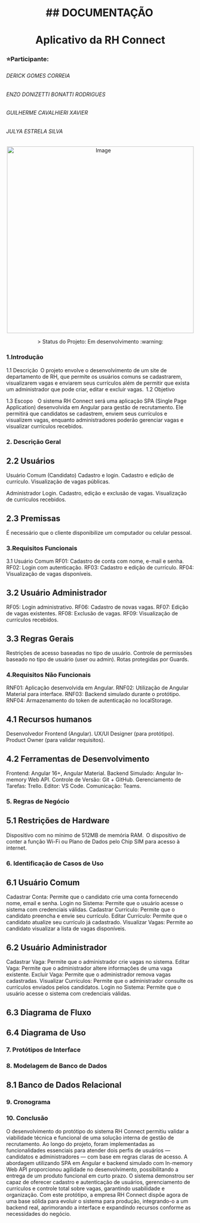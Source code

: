 <h1 align="center"> ## DOCUMENTAÇÃO   </h1>
<h1 align="center"> Aplicativo da RH Connect </h1>

### ⭐Participante:  
<h6>DERICK GOMES CORREIA </h6>
<h6>ENZO DONIZETTI BONATTI RODRIGUES </h6>
<h6>GUILHERME CAVALHIERI XAVIER </h6>
<h6>JULYA ESTRELA SILVA </h6>

<p align="center">
<img width="500" height="500" alt="Image" src="https://github.com/user-attachments/assets/814b894a-d9b2-46cb-be80-b03cc9b63840" />
</p>
<p align="center">
> Status do Projeto: Em desenvolvimento :warning:
</p>


### 1.Introdução  
1.1 Descrição  
O projeto envolve o desenvolvimento de um site de departamento de RH, que permite os usuários comuns se cadastrarem, visualizarem vagas e enviarem seus currículos além de permitir que exista um administrador que pode criar, editar e excluir vagas.  
1.2 Objetivo  

1.3 Escopo  
  O sistema RH Connect será uma aplicação SPA (Single Page Application) desenvolvida em Angular para gestão de recrutamento. Ele permitirá que candidatos se cadastrem, enviem seus currículos e visualizem vagas, enquanto administradores poderão gerenciar vagas e visualizar currículos recebidos. 

### 2. Descrição Geral  
## 2.2 Usuários  
Usuário Comum (Candidato) 
Cadastro e login. 
Cadastro e edição de currículo. 
Visualização de vagas públicas. 

Administrador 
Login. 
Cadastro, edição e exclusão de vagas. 
Visualização de currículos recebidos. 

## 2.3 Premissas  
É necessário que o cliente disponibilize um computador ou celular pessoal.  

### 3.Requisitos Funcionais 
3.1 Usuário Comum 
RF01: Cadastro de conta com nome, e-mail e senha. 
RF02: Login com autenticação. 
RF03: Cadastro e edição de currículo. 
RF04: Visualização de vagas disponíveis. 

## 3.2 Usuário Administrador 
RF05: Login administrativo. 
RF06: Cadastro de novas vagas. 
RF07: Edição de vagas existentes. 
RF08: Exclusão de vagas. 
RF09: Visualização de currículos recebidos. 

## 3.3 Regras Gerais 
Restrições de acesso baseadas no tipo de usuário. 
Controle de permissões baseado no tipo de usuário (user ou admin). 
Rotas protegidas por Guards. 

### 4.Requisitos Não Funcionais  
RNF01: Aplicação desenvolvida em Angular. 
RNF02: Utilização de Angular Material para interface. 
RNF03: Backend simulado durante o protótipo. 
RNF04: Armazenamento do token de autenticação no localStorage. 

## 4.1 Recursos humanos 
Desenvolvedor Frontend (Angular). 
UX/UI Designer (para protótipo). 
Product Owner (para validar requisitos). 

## 4.2 Ferramentas de Desenvolvimento 
Frontend: Angular 16+, Angular Material. 
Backend Simulado: Angular In-memory Web API. 
Controle de Versão: Git + GitHub. 
Gerenciamento de Tarefas: Trello. 
Editor: VS Code. 
Comunicação: Teams. 

### 5. Regras de Negócio  
## 5.1 Restrições de Hardware  
Dispositivo com no mínimo de 512MB de memória RAM.  
O dispositivo de conter a função Wi-Fi ou Plano de Dados pelo Chip SIM para acesso à internet.  

### 6. Identificação de Casos de Uso  
## 6.1 Usuário Comum 
Cadastrar Conta: Permite que o candidato crie uma conta fornecendo nome, email e senha. 
Login no Sistema: Permite que o usuário acesse o sistema com credenciais válidas. 
Cadastrar Currículo: Permite que o candidato preencha e envie seu currículo. 
Editar Currículo: Permite que o candidato atualize seu currículo já cadastrado. 
Visualizar Vagas: Permite ao candidato visualizar a lista de vagas disponíveis. 

## 6.2 Usuário Administrador 
Cadastrar Vaga: Permite que o administrador crie vagas no sistema. 
Editar Vaga: Permite que o administrador altere informações de uma vaga existente. 
Excluir Vaga: Permite que o administrador remova vagas cadastradas. 
Visualizar Currículos: Permite que o administrador consulte os currículos enviados pelos candidatos. 
Login no Sistema: Permite que o usuário acesse o sistema com credenciais válidas. 

## 6.3 Diagrama de Fluxo 
## 6.4 Diagrama de Uso 
### 7. Protótipos de Interface 
### 8. Modelagem de Banco de Dados 
## 8.1 Banco de Dados Relacional 
### 9. Cronograma 

### 10. Conclusão 
O desenvolvimento do protótipo do sistema RH Connect permitiu validar a viabilidade técnica e funcional de uma solução interna de gestão de recrutamento. 
 Ao longo do projeto, foram implementadas as funcionalidades essenciais para atender dois perfis de usuários — candidatos e administradores — com base em regras claras de acesso. 
A abordagem utilizando SPA em Angular e backend simulado com In-memory Web API proporcionou agilidade no desenvolvimento, possibilitando a entrega de um produto funcional em curto prazo. 
 O sistema demonstrou ser capaz de oferecer cadastro e autenticação de usuários, gerenciamento de currículos e controle total sobre vagas, garantindo usabilidade e organização. 
Com este protótipo, a empresa RH Connect dispõe agora de uma base sólida para evoluir o sistema para produção, integrando-o a um backend real, aprimorando a interface e expandindo recursos conforme as necessidades do negócio. 

